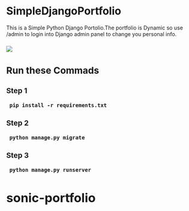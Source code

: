 # SimpleDjangoPortfolio

This is a Simple Python Django Portolio.The portfolio is Dynamic so use /admin to login into Django admin panel to change you personal info.

<h3> 
     
     
<div> <img src="https://github.com/tech-jamara/SimpleDjangoPortfolio/blob/main/mode.png?raw=true"  />


## Run these Commads
### Step 1
     pip install -r requirements.txt
### Step 2
     python manage.py migrate
        
### Step 3
     python manage.py runserver
  













# sonic-portfolio
